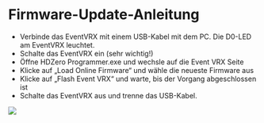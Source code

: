 # Firmware-Update-Anleitung

* Verbinde das EventVRX mit einem USB-Kabel mit dem PC. Die D0-LED am EventVRX leuchtet.
* Schalte das EventVRX ein (sehr wichtig!)
* Öffne HDZero Programmer.exe und wechsle auf die Event VRX Seite
* Klicke auf „Load Online Firmware“ und wähle die neueste Firmware aus
* Klicke auf „Flash Event VRX“ und warte, bis der Vorgang abgeschlossen ist
* Schalte das EventVRX aus und trenne das USB-Kabel.

<img src="/eventmedia/image5.png" id="image5">